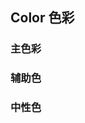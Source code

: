 <div class="demo-header">
<p class="overviewicon">
  <span class="wapi-style-color"/>
</p>

## Color 色彩

<nova-uxlink widget-name="Color"></nova-uxlink>
</div>

### 主色彩

<nova-demo-view link="color/main-color.vue"></nova-demo-view>

### 辅助色

<nova-demo-view link="color/auxiliary-color.vue"></nova-demo-view>

### 中性色

<nova-demo-view link="color/neutral-color.vue"></nova-demo-view>

<nova-attributes link="color"></nova-attributes>
